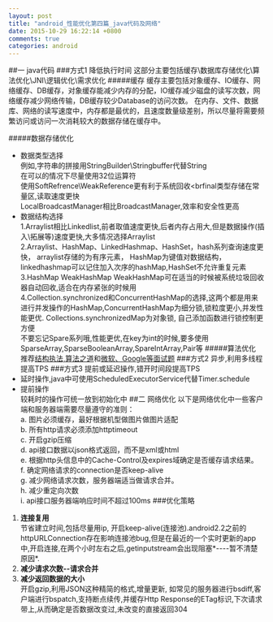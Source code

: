 ```yaml
---
layout: post
title: "android_性能优化第四篇_java代码及网络"
date: 2015-10-29 16:22:14 +0800
comments: true
categories: android
---
```

##一 java代码
###方式1 降低执行时间
这部分主要包括缓存\数据库存储优化\算法优化\JNI\逻辑优化\需求优化
#####缓存
缓存主要包括对象缓存、IO缓存、网络缓存、DB缓存，对象缓存能减少内存的分配，IO缓存减少磁盘的读写次数，网络缓存减少网络传输，DB缓存较少Database的访问次数。
在内存、文件、数据库、网络的读写速度中，内存都是最优的，且速度数量级差别，所以尽量将需要频繁访问或访问一次消耗较大的数据存储在缓存中。
<!--more-->
#####数据存储优化
* 数据类型选择<br>例如,字符串的拼接用StringBuilder\Stringbuffer代替String<br>在可以的情况下尽量使用32位运算符<br>使用SoftRefrence\WeakReference更有利于系统回收<brfinal类型存储在常量区,读取速度更快<br>LocalBroadcastManager相比BroadcastManager,效率和安全性更高
* 数据结构选择<br>1.Arraylist相比Linkedlist,前者取值速度更快,后者内存占用大,但是数据操作(插入\拓展等)速度更快,大多情况选择Arraylist<br>2.Arraylist、HashMap、LinkedHashmap、HashSet，hash系列查询速度更快， arraylist存储的为有序元素， HashMap为键值对数据结构， linkedhashmap可以记住加入次序的hashMap,HashSet不允许重复元素<br>3.HashMap WeakHashMap  WeakHashMap可在适当的时候被系统垃圾回收器自动回收,适合在内存紧张的时候用<br>4.Collection.synchronized和ConcurrentHashMap的选择,这两个都是用来进行并发操作的HashMap,ConcurrentHashMap为细分锁,锁粒度更小,并发性能更优. Collections.synchronizedMap为对象锁, 自己添加函数进行锁控制更方便<br>不要忘记Spare系列哦,性能更优,在key为int的时候,要多使用SparseArray,SparseBooleanArray,SpareIntArray,Pair等
#####算法优化
推荐[结构执法,算法之道](http://blog.csdn.net/v_july_v/)和[微软、Google等面试题](http://zhedahht.blog.163.com/)
###方式2 异步,利用多线程提高TPS
###方式3 提前或延迟操作,错开时间段提高TPS
* 延时操作,java中可使用ScheduledExecutorService代替Timer.schedule
* 提前操作<br>较耗时的操作可统一放到初始化中
##二 网络优化
以下是网络优化中一些客户端和服务器端需要尽量遵守的准则：<br>
a. 图片必须缓存，最好根据机型做图片做图片适配<br>
b. 所有http请求必须添加httptimeout<br>
c. 开启gzip压缩<br>
d. api接口数据以json格式返回，而不是xml或html<br>
e. 根据http头信息中的Cache-Control及expires域确定是否缓存请求结果。<br>
f. 确定网络请求的connection是否keep-alive<br>
g. 减少网络请求次数，服务器端适当做请求合并。<br>
h. 减少重定向次数<br>
i. api接口服务器端响应时间不超过100ms
###优化策略
1. **连接复用**<br>节省建立时间,包括尽量用ip, 开启keep-alive(连接池).android2.2之前的httpURLConnection存在影响连接池bug,但是在最近的一个实时更新的app中,开启连接,在两个小时左右之后,getinputstream会出现阻塞*----暂不清楚原因*.
2. **减少请求次数--请求合并**<br>
3. **减少返回数据的大小**<br>开启gzip,利用JSON这种精简的格式,增量更新, 如常见的服务器进行bsdiff,客户端进行bspatch,支持断点续传,并缓存Http Response的ETag标识,下次请求带上,从而确定是否数据改变过,未改变的直接返回304